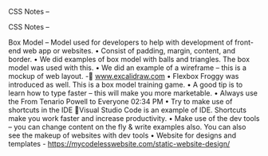 CSS Notes –

CSS Notes –

Box Model – Model used for developers to help with development of front-end web app or websites.
•	Consist of padding, margin, content, and border.
•	We did examples of box model with balls and triangles. The box model was used with this. 
•	We did an example of a wireframe – this is a mockup of web layout.  - www.excalidraw.com
•	Flexbox Froggy was introduced as well. This is a box model training game.
•	A good tip is to learn how to type faster – this will make you more marketable. 
•	Always use the 
From Tenario Powell to Everyone 02:34 PM
•	Try to make use of shortcuts in the IDE Visual Studio Code is an example of IDE. Shortcuts make you work faster and increase productivity.
•	Make use of the dev tools – you can change content on the fly & write examples also. You can also see the makeup of websites with dev tools
•	Website for designs and templates - https://mycodelesswebsite.com/static-website-design/
